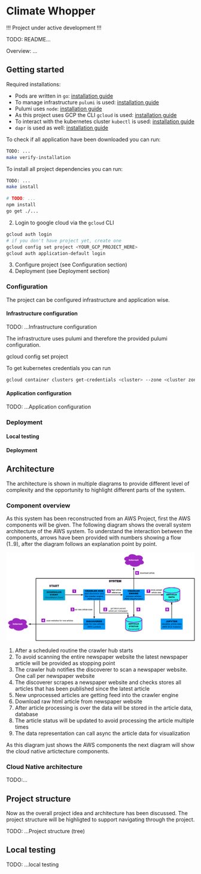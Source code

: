 # Climate Whopper

!!! Project under active development !!!

TODO: README...

Overview: ...

## Getting started

Required installations:

-   Pods are written in `go`: [installation guide]()
-   To manage infrastructure `pulumi` is used: [installation guide]()
-   Pulumi uses `node`: [installation guide]()
-   As this project uses GCP the CLI `gcloud` is used: [installation guide]()
-   To interact with the kubernetes cluster `kubectl` is used: [installation guide]()
-   `dapr` is used as well: [installation guide]()

To check if all application have been downloaded you can run:

```bash
TODO: ...
make verify-installation
```

To install all project dependencies you can run:

```bash
TODO: ...
make install
```

```bash
# TODO: ...
npm install
go get ./...
```

2. Login to google cloud via the `gcloud` CLI

```bash
gcloud auth login
# if you don't have project yet, create one
gcloud config set project <YOUR_GCP_PROJECT_HERE>
gcloud auth application-default login
```

3. Configure project (see Configuration section)
4. Deployment (see Deployment section)

### Configuration

The project can be configured infrastructure and application wise.

#### Infrastructure configuration

TODO: ...Infrastructure configuration

The infrastructure uses pulumi and therefore the provided pulumi configuration.

gcloud config set project <GCP-PROJECT-ID>

To get kubernetes credentials you can run

```bash
gcloud container clusters get-credentials <cluster> --zone <cluster zone> --project <gcp project>
```

#### Application configuration

TODO: ...Application configuration

### Deployment

#### Local testing

#### Deployment

## Architecture

The architecture is shown in multiple diagrams to provide different level of complexity and the opportunity to highlight different parts of the system.

### Component overview

As this system has been reconstructed from an AWS Project, first the AWS components will be given.
The following diagram shows the overall system architecture of the AWS system. To understand the interaction between the components, arrows have been provided with numbers showing a flow (1..9), after the diagram follows an explanation point by point.

![General AWS System Overview](./assets/consider-cloud-native-aws-system-overview.png)

1. After a scheduled routine the crawler hub starts
2. To avoid scanning the entire newspaper website the latest newspaper article will be provided as stopping point
3. The crawler hub notifies the discoverer to scan a newspaper website. One call per newspaper website
4. The discoverer scrapes a newspaper website and checks stores all articles that has been published since the latest article
5. New unprocessed articles are getting feed into the crawler engine
6. Download raw html article from newspaper website
7. After article processing is over the data will be stored in the article data, database
8. The article status will be updated to avoid processing the article multiple times
9. The data representation can call async the article data for visualization

As this diagram just shows the AWS components the next diagram will show the cloud native artictecture components.

### Cloud Native architecture

TODO:...

## Project structure

Now as the overall project idea and architecture has been discussed. The project structure will be highligted to support navigating through the project.

TODO: ...Project structure (tree)

## Local testing

TODO: ...local testing
